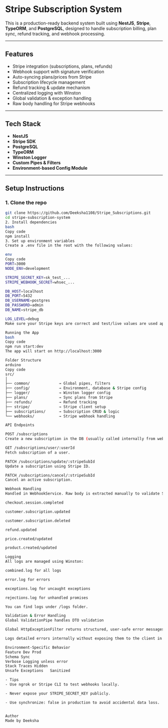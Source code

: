 # Stripe Subscription System

This is a production-ready backend system built using **NestJS**, **Stripe**, **TypeORM**, and **PostgreSQL**, designed to handle subscription billing, plan sync, refund tracking, and webhook processing.

---

## Features

- Stripe integration (subscriptions, plans, refunds)
- Webhook support with signature verification
- Auto-syncing plans/prices from Stripe
- Subscription lifecycle management
- Refund tracking & update mechanism
- Centralized logging with Winston
- Global validation & exception handling
- Raw body handling for Stripe webhooks

---

## Tech Stack

- **NestJS**
- **Stripe SDK**
- **PostgreSQL**
- **TypeORM**
- **Winston Logger**
- **Custom Pipes & Filters**
- **Environment-based Config Module**

---

## Setup Instructions

### 1. Clone the repo

```bash
git clone https://github.com/Deeksha1108/Stripe_Subscriptions.git
cd stripe-subscription-system
2. Install dependencies
bash
Copy code
npm install
3. Set up environment variables
Create a .env file in the root with the following values:

env
Copy code
PORT=3000
NODE_ENV=development

STRIPE_SECRET_KEY=sk_test_...
STRIPE_WEBHOOK_SECRET=whsec_...

DB_HOST=localhost
DB_PORT=5432
DB_USERNAME=postgres
DB_PASSWORD=admin
DB_NAME=stripe_db

LOG_LEVEL=debug
Make sure your Stripe keys are correct and test/live values are used appropriately.

Running the App
bash
Copy code
npm run start:dev
The app will start on http://localhost:3000

Folder Structure
arduino
Copy code
src/
│
├── common/             → Global pipes, filters
├── config/             → Environment, database & Stripe config
├── logger/             → Winston logger config
├── plans/              → Sync plans from Stripe
├── refunds/            → Refund tracking
├── stripe/             → Stripe client setup
├── subscriptions/      → Subscription CRUD & logic
└── webhooks/           → Stripe webhook handling

API Endpoints

POST /subscriptions
Create a new subscription in the DB (usually called internally from webhook).

GET /subscriptions/user/:userId
Fetch subscription of a user.

PATCH /subscriptions/update/:stripeSubId
Update a subscription using Stripe ID.

PATCH /subscriptions/cancel/:stripeSubId
Cancel an active subscription.

Webhook Handling
Handled in WebhookService. Raw body is extracted manually to validate Stripe signatures. Supports:

checkout.session.completed

customer.subscription.updated

customer.subscription.deleted

refund.updated

price.created/updated

product.created/updated

Logging
All logs are managed using Winston:

combined.log for all logs

error.log for errors

exceptions.log for uncaught exceptions

rejections.log for unhandled promises

You can find logs under /logs folder.

Validation & Error Handling
Global ValidationPipe handles DTO validation

Global HttpExceptionFilter returns structured, user-safe error messages

Logs detailed errors internally without exposing them to the client in production

Environment-Specific Behavior
Feature	Dev	Prod
Schema Sync
Verbose Logging	unless error
Stack Traces Hidden
Unsafe Exceptions	Sanitized

- Tips
- Use ngrok or Stripe CLI to test webhooks locally.

- Never expose your STRIPE_SECRET_KEY publicly.

- Use synchronize: false in production to avoid accidental data loss.


Author
Made by Deeksha
```
